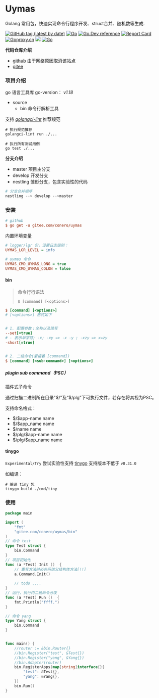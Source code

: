 # Uymas

Golang 常用包，快速实现命令行程序开发、struct合并、随机数等生成.

[![GitHub tag (latest by date)](https://img.shields.io/github/v/tag/conero/uymas?label=Latest%20Version&color=teal)](https://github.com/conero/uymas/releases/latest)
[![Go](https://img.shields.io/badge/go-1.18-cyan.svg)](https://golang.org)  [![Go.Dev reference](https://img.shields.io/badge/go.dev-reference-blue?logo=go&logoColor=white)](https://pkg.go.dev/gitee.com/conero/uymas?tab=doc) [![Report Card](https://goreportcard.com/badge/gitee.com/conero/uymas)](https://goreportcard.com/report/gitee.com/conero/uymas)   [![Goproxy.cn](https://goproxy.cn/stats/gitee.com/conero/uymas/badges/download-count.svg)](https://goproxy.cn)  [![](https://goreportcard.com/badge/gitee.com/uymas/conero)](https://goreportcard.com/report/gitee.com/conero/uymas)  [![Go](https://github.com/conero/uymas/actions/workflows/go.yml/badge.svg)](https://github.com/conero/uymas/actions/workflows/go.yml) 



**代码仓库介绍**

- [~~github~~](https://github.com/conero/uymas) 由于网络原因取消该站点
- [gitee](https://gitee.com/conero/uymas)




### 项目介绍
go 语言工具库
go-version： *v1.18*

- source
    - bin    命令行解析工具



支持 *[golangci-lint](https://github.com/golangci/golangci-lint)* 推荐规范

```shell
# 执行规范推荐
golangci-lint run ./...

# 执行所有测试用例
go test ./...
```



**分支介绍**

- master 项目主分支
- develop 开发分支
- nestling  雏形分支，包含实验性的代码



```powershell
# 分支合并顺序
nestling --> develop -->master
```





### 安装

```ini
# github
$ go get -u gitee.com/conero/uymas
```



内置环境变量

```ini
# logger/lgr 包，设置日志级别：
UYMAS_LGR_LEVEL = info

# uymas 命令
UYMAS_CMD_UYMAS_LONG = true
UYMAS_CMD_UYMAS_COLON = false
```





#### bin

> 命令行行语法
>
> `$ [command] [<options>]`

```ini
$ [command] [<options>]
# [<options>] 格式如下


# 1. 配置参数；全称以及简写
--set[=true]
# - 表示单字符; -x; -xy => -x -y ; -xzy => x=zy
-short[=true]


# 2. 二级命令(紧接着 [command])
$ [command] [<sub-command>] [<options>]
```



##### plugin sub command（PSC）

插件式子命令

通过扫描二进制所在目录"\$/"及“$/plg"下可执行文件，若存在将其视为PSC。

支持命名格式：

- \$/\$app-name           name
- \$/\$app_name           name
- \$/name                      name
- $/plg/\$app-name     name
- \$/plg/\$app_name     name



#### tinygo

`Experimental/Try`  尝试实验性支持 [tinygo](https://github.com/tinygo-org/tinygo)  支持版本不低于 `v0.31.0`



如编译：

```shell
# 编译 tiny 包
tinygo build ./cmd/tiny
```



### 使用

```go
package main

import (
	"fmt"
	"gitee.com/conero/uymas/bin"
)
// 命令 test
type Test struct {
	bin.Command
}
// 项目初始化
func (a *Test) Init ()  {
    // 重写方法时必先系统父结构体方法[!!]
    a.Command.Init()
    
    // todo ....
}
// 运行，执行内二级命令分发
func (a *Test) Run ()  {
	fmt.Println("ffff.")
}

// 命令 yang
type Yang struct {
	bin.Command
}


func main() {
	//router := &bin.Router{}
	//bin.Register("test", &Test{})
	//bin.Register("yang", &Yang{})
	//bin.Adapter(router)
	bin.RegisterApps(map[string]interface{}{
		"test": &Test{},
		"yang": &Yang{},
	})
	bin.Run()
}

```

